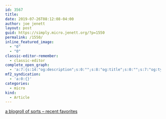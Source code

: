 ```yaml
---
id: 3567
title: 
date: 2019-07-26T08:12:08-04:00
author: joe jenett
layout: post
guid: https://simply.micro.jenett.org/?p=1550
permalink: /1550/
inline_featured_image:
  - "0"
  - "0"
classic-editor-remember:
  - classic-editor
complete_open_graph:
  - 'a:7:{s:14:"og:description";s:0:"";s:8:"og:title";s:0:"";s:7:"og:type";s:0:"";s:12:"twitter:card";s:7:"summary";s:15:"twitter:creator";s:0:"";s:19:"twitter:description";s:0:"";s:8:"og:image";s:0:"";}'
mf2_syndication:
  - 'a:0:{}'
categories:
  - micro
kind:
  - Article
---
```

[a blogroll of sorts – recent favorites](https://iwebthings.jenett.org/a-blogroll-of-sorts-recent-favorites/)